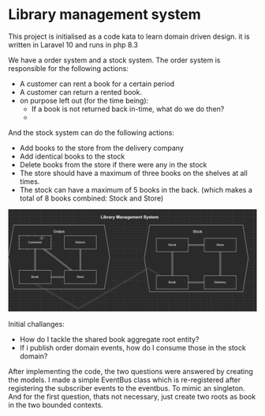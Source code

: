 <h1> Library management system </h1>

This project is initialised as a code kata to learn domain driven design.
it is written in Laravel 10 
and runs in php 8.3

We have a order system and a stock system. The order system is responsible for the following actions:
- A customer can rent a book for a certain period
- A customer can return a rented book.
- on purpose left out (for the time being):
  - If a book is not returned back in-time, what do we do then? 
  - 

And the stock system can do the following actions:
- Add books to the store from the delivery company
- Add identical books to the stock
- Delete books from the store if there were any in the stock
- The store should have a maximum of three books on the shelves at all times.
- The stock can have a maximum of 5 books in the back. (which makes a total of 8 books combined: Stock and Store)

<img src="public/lms-ddd-image.png" alt="Domain driven design image - Open InitialDDDDiagram.drawio on the site for more info">

Initial challanges: 
- How do I tackle the shared book aggregate root entity?
- If i publish order domain events, how do I consume those in the stock domain?

After implementing the code, the two questions were answered by creating the models.
I made a simple EventBus class which is re-registered after registering the subscriber events to the eventbus. To mimic an singleton.
And for the first question, thats not necessary, just create two roots as book in the two bounded contexts.
